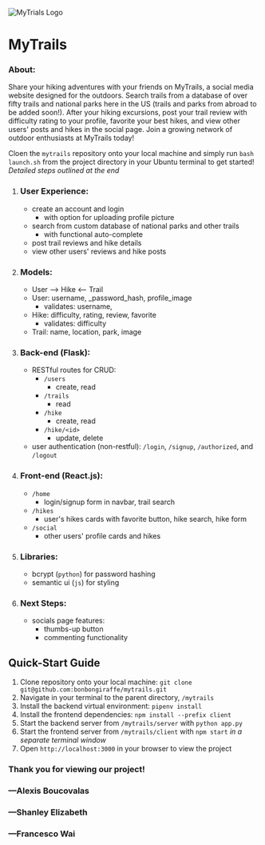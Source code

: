 ![MyTrials Logo](./client/src/myTrails.png "MT-logo")
# MyTrails
### About:
Share your hiking adventures with your friends on MyTrails, a social media website designed for the outdoors. Search trails from a database of over fifty trails and national parks here in the US (trails and parks from abroad to be added soon!). After your hiking excursions, post your trail review with difficulty rating to your profile, favorite your best hikes, and view other users' posts and hikes in the social page. Join a growing network of outdoor enthusiasts at MyTrails today!

Cloen the `mytrails` repository onto your local machine and simply run `bash launch.sh` from the project directory in your Ubuntu terminal to get started! *Detailed steps outlined at the end*

1. ### User Experience:
    - create an account and login
        - with option for uploading profile picture
    - search from custom database of national parks and other trails
        - with functional auto-complete
    - post trail reviews and hike details
    - view other users' reviews and hike posts
2. ### Models:
    - User --> Hike <-- Trail
    - User: username, _password_hash, profile_image
        - validates: username, 
    - Hike: difficulty, rating, review, favorite
        - validates: difficulty
    - Trail: name, location, park, image
3. ### Back-end (Flask):
    - RESTful routes for CRUD:
        - `/users`
            - create, read
        - `/trails`
            - read
        - `/hike`
            - create, read
        - `/hike/<id>`
            - update, delete
    - user authentication (non-restful): `/login`, `/signup`, `/authorized`, and `/logout`
4. ### Front-end (React.js):
    - `/home`
        - login/signup form in navbar, trail search
    - `/hikes`
        - user's hikes cards with favorite button, hike search, hike form
    - `/social`
        - other users' profile cards and hikes
5. ### Libraries: 
    - bcrypt (`python`) for password hashing
    - semantic ui (`js`) for styling
6. ### Next Steps:
    - socials page features:
        - thumbs-up button 
        - commenting functionality

## Quick-Start Guide
1. Clone repository onto your local machine: `git clone git@github.com:bonbongiraffe/mytrails.git`
2. Navigate in your terminal to the parent directory, `/mytrails`
3. Install the backend virtual environment: `pipenv install`
4. Install the frontend dependencies: `npm install --prefix client`
5. Start the backend server from `/mytrails/server` with `python app.py`
6. Start the frontend server from `/mytrails/client` with `npm start` *in a separate terminal window*
7. Open `http://localhost:3000` in your browser to view the project

### Thank you for viewing our project!
### —Alexis Boucovalas
### —Shanley Elizabeth
### —Francesco Wai
